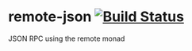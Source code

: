 # remote-json [![Build Status](https://img.shields.io/travis/ku-fpg/remote-json.svg?style=flat)](https://travis-ci.org/ku-fpg/remote-json)
JSON RPC using the remote monad

